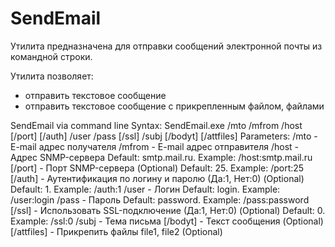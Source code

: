 # SendEmail
Утилита предназначена для отправки сообщений электронной почты из командной строки.

Утилита позволяет:
* отправить текстовое сообщение 
* отправить текстовое сообщение с прикрепленным файлом, файлами

SendEmail via command line
Syntax:
  SendEmail.exe /mto /mfrom /host [/port] [/auth] /user /pass [/ssl] /subj [/bodyt] [/attfiles]
Parameters:
  /mto - E-mail адрес получателя
  /mfrom - E-mail адрес отправителя
  /host - Адрес SNMP-сервера
    Default: smtp.mail.ru. Example: /host:smtp.mail.ru
  [/port] - Порт SNMP-сервера (Optional)
    Default: 25. Example: /port:25
  [/auth] - Аутентификация по логину и паролю (Да:1, Нет:0) (Optional)
    Default: 1. Example: /auth:1
  /user - Логин
    Default: login. Example: /user:login
  /pass - Пароль
    Default: password. Example: /pass:password
  [/ssl] - Использовать SSL-подключение (Да:1, Нет:0) (Optional)
    Default: 0. Example: /ssl:0
  /subj - Тема письма
  [/bodyt] - Текст сообщения (Optional)
  [/attfiles] - Прикрепить файлы file1, file2 (Optional)
